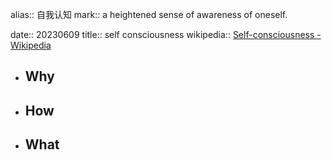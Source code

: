 alias:: 自我认知
mark:: a heightened sense of awareness of oneself.

date:: 20230609
title:: self consciousness
wikipedia:: [Self-consciousness - Wikipedia](https://en.wikipedia.org/wiki/Self-consciousness)

- ## Why
- ## How
- ## What